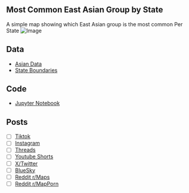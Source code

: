 ## Most Common East Asian Group by State
A simple map showing which East Asian group is the most common Per State
![Image](https://drive.google.com/uc?export=view&id=)

## Data
* [Asian Data](https://data.census.gov/table/ACSDT5Y2023.B02018)
* [State Boundaries](https://www.census.gov/geographies/mapping-files/time-series/geo/carto-boundary-file.html)

## Code
* [Jupyter Notebook](FormatData.ipynb)

## Posts
- [ ] [Tiktok]()
- [ ] [Instagram]()
- [ ] [Threads]()
- [ ] [Youtube Shorts]()
- [ ] [X/Twitter]()
- [ ] [BlueSky]()
- [ ] [Reddit r/Maps]()
- [ ] [Reddit r/MapPorn]()
